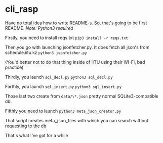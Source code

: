 # cli_rasp

Have no total idea how to write README-s.
So, that's going to be first README.
*Note: Python3 required*

Firstly, you need to install reqs.txt
`pip3 install -r reqs.txt`

Then,you go with launching jsonfetcher.py. It does fetch all json's from schedule.iitu.kz
`python3 jsonfetcher.py`

(You'd better not to do that thing inside of IITU using their WI-Fi, bad practice)

Thirdly, you launch `sql_decl.py`
`python3 sql_decl.py`

Forthly, you launch `sql_insert.py`
`python3 sql_insert.py`

Those last two create from `data/\*.json` pretty normal SQLite3-compatible db.

Fifthly you need to launch `python3 meta_json_creator.py`

That script creates meta_json_files with which you can search without requesting to the db

That's what I've got for a while

